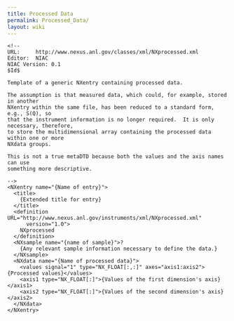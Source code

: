 ```yaml
---
title: Processed Data
permalink: Processed_Data/
layout: wiki
---
```


    <!--
    URL:     http://www.nexus.anl.gov/classes/xml/NXprocessed.xml
    Editor:  NIAC
    NIAC Version: 0.1
    $Id$

    Template of a generic NXentry containing processed data.  

    The assumption is that measured data, which could, for example, stored in another 
    NXentry within the same file, has been reduced to a standard form, e.g., S(Q), so 
    that the instrument information is no longer required.  It is only necessary, therefore,
    to store the multidimensional array containing the processed data within one or more
    NXdata groups.

    This is not a true metaDTD because both the values and the axis names can use 
    something more descriptive.

    -->
    <NXentry name="{Name of entry}">
      <title>
        {Extended title for entry}
      </title>
      <definition URL="http://www.nexus.anl.gov/instruments/xml/NXprocessed.xml"
          version="1.0">
        NXprocessed
      </definition>
      <NXsample name="{name of sample}">?
        {Any relevant sample information necessary to define the data.}
      </NXsample>
      <NXdata name="{Name of processed data}">
        <values signal="1" type="NX_FLOAT[:,:]" axes="axis1:axis2">{Processed values}</values>
        <axis1 type="NX_FLOAT[:]">{Values of the first dimension's axis}</axis1>
        <axis2 type="NX_FLOAT[:]">{Values of the second dimension's axis}</axis2>
      </NXdata>
    </NXentry>
